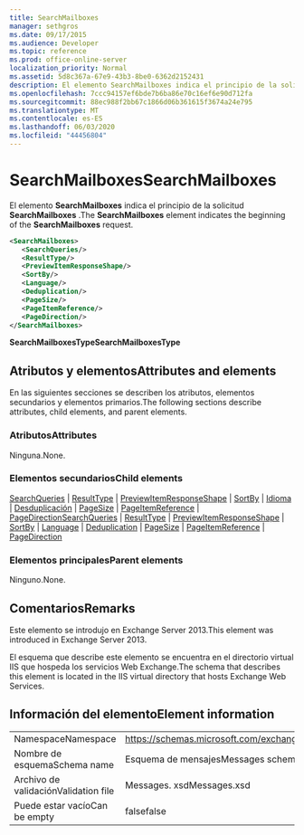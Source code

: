 ```yaml
---
title: SearchMailboxes
manager: sethgros
ms.date: 09/17/2015
ms.audience: Developer
ms.topic: reference
ms.prod: office-online-server
localization_priority: Normal
ms.assetid: 5d8c367a-67e9-43b3-8be0-6362d2152431
description: El elemento SearchMailboxes indica el principio de la solicitud SearchMailboxes.
ms.openlocfilehash: 7ccc94157ef6bde7b6ba86e70c16ef6e90d712fa
ms.sourcegitcommit: 88ec988f2bb67c1866d06b361615f3674a24e795
ms.translationtype: MT
ms.contentlocale: es-ES
ms.lasthandoff: 06/03/2020
ms.locfileid: "44456804"
---
```

# <a name="searchmailboxes"></a><span data-ttu-id="d273f-103">SearchMailboxes</span><span class="sxs-lookup"><span data-stu-id="d273f-103">SearchMailboxes</span></span>

<span data-ttu-id="d273f-104">El elemento **SearchMailboxes** indica el principio de la solicitud **SearchMailboxes** .</span><span class="sxs-lookup"><span data-stu-id="d273f-104">The **SearchMailboxes** element indicates the beginning of the **SearchMailboxes** request.</span></span> 
  
```XML
<SearchMailboxes>
   <SearchQueries/>
   <ResultType/>
   <PreviewItemResponseShape/>
   <SortBy/>
   <Language/>
   <Deduplication/>
   <PageSize/>
   <PageItemReference/>
   <PageDirection/>
</SearchMailboxes>
```

 <span data-ttu-id="d273f-105">**SearchMailboxesType**</span><span class="sxs-lookup"><span data-stu-id="d273f-105">**SearchMailboxesType**</span></span>
## <a name="attributes-and-elements"></a><span data-ttu-id="d273f-106">Atributos y elementos</span><span class="sxs-lookup"><span data-stu-id="d273f-106">Attributes and elements</span></span>

<span data-ttu-id="d273f-107">En las siguientes secciones se describen los atributos, elementos secundarios y elementos primarios.</span><span class="sxs-lookup"><span data-stu-id="d273f-107">The following sections describe attributes, child elements, and parent elements.</span></span>
  
### <a name="attributes"></a><span data-ttu-id="d273f-108">Atributos</span><span class="sxs-lookup"><span data-stu-id="d273f-108">Attributes</span></span>

<span data-ttu-id="d273f-109">Ninguna.</span><span class="sxs-lookup"><span data-stu-id="d273f-109">None.</span></span>
  
### <a name="child-elements"></a><span data-ttu-id="d273f-110">Elementos secundarios</span><span class="sxs-lookup"><span data-stu-id="d273f-110">Child elements</span></span>

<span data-ttu-id="d273f-111">[SearchQueries](searchqueries.md)  |  [ResultType](resulttype.md)  |  [PreviewItemResponseShape](previewitemresponseshape.md)  |  [SortBy](sortby.md)  |  [Idioma](language.md)  |  [Desduplicación](deduplication.md)  |  [PageSize](pagesize.md)  |  [PageItemReference](pageitemreference.md)  |  [PageDirection](pagedirection.md)</span><span class="sxs-lookup"><span data-stu-id="d273f-111">[SearchQueries](searchqueries.md) | [ResultType](resulttype.md) | [PreviewItemResponseShape](previewitemresponseshape.md) | [SortBy](sortby.md) | [Language](language.md) | [Deduplication](deduplication.md) | [PageSize](pagesize.md) | [PageItemReference](pageitemreference.md) | [PageDirection](pagedirection.md)</span></span>
  
### <a name="parent-elements"></a><span data-ttu-id="d273f-112">Elementos principales</span><span class="sxs-lookup"><span data-stu-id="d273f-112">Parent elements</span></span>

<span data-ttu-id="d273f-113">Ninguno.</span><span class="sxs-lookup"><span data-stu-id="d273f-113">None.</span></span>
  
## <a name="remarks"></a><span data-ttu-id="d273f-114">Comentarios</span><span class="sxs-lookup"><span data-stu-id="d273f-114">Remarks</span></span>

<span data-ttu-id="d273f-115">Este elemento se introdujo en Exchange Server 2013.</span><span class="sxs-lookup"><span data-stu-id="d273f-115">This element was introduced in Exchange Server 2013.</span></span>
  
<span data-ttu-id="d273f-116">El esquema que describe este elemento se encuentra en el directorio virtual IIS que hospeda los servicios Web Exchange.</span><span class="sxs-lookup"><span data-stu-id="d273f-116">The schema that describes this element is located in the IIS virtual directory that hosts Exchange Web Services.</span></span>
  
## <a name="element-information"></a><span data-ttu-id="d273f-117">Información del elemento</span><span class="sxs-lookup"><span data-stu-id="d273f-117">Element information</span></span>

|||
|:-----|:-----|
|<span data-ttu-id="d273f-118">Namespace</span><span class="sxs-lookup"><span data-stu-id="d273f-118">Namespace</span></span>  <br/> |https://schemas.microsoft.com/exchange/services/2006/messages  <br/> |
|<span data-ttu-id="d273f-119">Nombre de esquema</span><span class="sxs-lookup"><span data-stu-id="d273f-119">Schema name</span></span>  <br/> |<span data-ttu-id="d273f-120">Esquema de mensajes</span><span class="sxs-lookup"><span data-stu-id="d273f-120">Messages schema</span></span>  <br/> |
|<span data-ttu-id="d273f-121">Archivo de validación</span><span class="sxs-lookup"><span data-stu-id="d273f-121">Validation file</span></span>  <br/> |<span data-ttu-id="d273f-122">Messages. xsd</span><span class="sxs-lookup"><span data-stu-id="d273f-122">Messages.xsd</span></span>  <br/> |
|<span data-ttu-id="d273f-123">Puede estar vacío</span><span class="sxs-lookup"><span data-stu-id="d273f-123">Can be empty</span></span>  <br/> |<span data-ttu-id="d273f-124">false</span><span class="sxs-lookup"><span data-stu-id="d273f-124">false</span></span>  <br/> |
   

